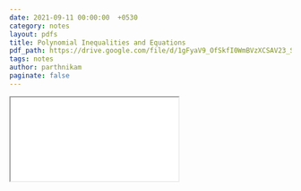 ```yaml
---
date: 2021-09-11 00:00:00  +0530
category: notes
layout: pdfs
title: Polynomial Inequalities and Equations
pdf_path: https://drive.google.com/file/d/1gFyaV9_OfSkfI0WmBVzXCSAV23_S_ITY/preview?usp=sharing
tags: notes
author: parthnikam
paginate: false
---
```


<iframe class="embed-pdf" src="{{ page.pdf_path }}#toolbar=0" seamless="seamless" scrolling="no" style="overflow:hidden"></iframe>
